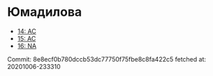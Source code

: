 # Юмадилова
- [14: AC](14.md)
- [15: AC](15.md)
- [16: NA](16.md)

Commit: 8e8ecf0b780dccb53dc77750f75fbe8c8fa422c5
 fetched at: 20201006-233310
